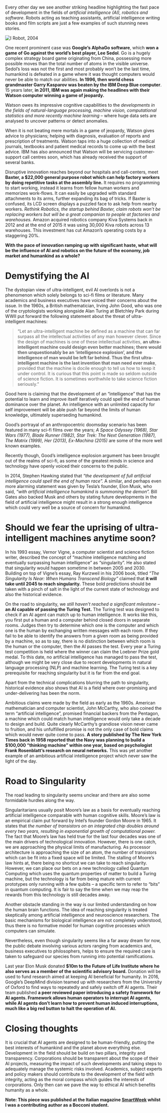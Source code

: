 Every other day we see another striking headline highlighting the fast pace of development in the fields of _artificial intelligence (AI), robotics and software_. Robots acting as teaching assistants, artificial intelligence writing books and film scripts are just a few examples of such stunning news stories.

![I Robot, 2004](http://erselaker.com/assets/images/ai.jpg "A scene from the film I Robot, 2004")

One recent prominent case was **Google’s AlphaGo software**, which **won a game of Go against the world’s best player, Lee Sedol**. Go is a hugely complex strategy board game originating from China, possessing more possible moves than the total number of atoms in the visible universe. Sedol’s loss was not the first and most probably won’t be the last time, humankind is defeated in a game where it was thought computers would never be able to match our abilities. **In 1996, then world chess grandmaster Garry Kasparov was beaten by the IBM Deep Blue computer**. 15 years later, **in 2011, IBM was again making the headlines with their Watson computer winning a game of jeopardy.**

Watson owes its impressive cognitive capabilities to the *developments in the fields of natural-language processing, machine vision, computational statistics and more recently machine learning* – where huge data sets are analysed to uncover patterns or detect anomalies.


When it is not beating mere mortals in a game of jeopardy, Watson gives advice to physicians; helping with diagnosis, evaluation of reports and prescription of treatments. Watson taps into a huge collection of medical journals, textbooks and patient medical records to come up with the best advice. IBM has also announced that Watson will be servicing customer-support call centres soon, which has already received the support of several banks.

Disruptive innovation reaches beyond our hospitals and call-centers, meet **Baxter, a $22,000 general purpose robot which can help factory workers by doing repetitive tasks at the assembly line.** It requires no programming to start working, instead it learns from fellow human workers and memorizes work-flows. It can easily be upgraded with standard attachments to its arms, further expanding its bag of tricks. If Baxter is confused, its LCD screen displays a puzzled face to ask help from nearby workers. *Rethink Robotics, the startup behind Baxter, claim robots won’t be replacing workers but will be a great companion to people at factories and warehouses.* Amazon acquired robotics company Kiva Systems back in 2012 and at the end of 2015 it was using 30,000 Kiva robots across 13 warehouses. This investment has cut Amazon’s operating costs by a staggering 20%.

**With the pace of innovation ramping up with significant haste, what will be the influence of AI and robotics on the future of the economy, job market and humankind as a whole?**

# Demystifying the AI

The dystopian view of ultra-intelligent, evil AI overlords is not a phenomenon which solely belongs to sci-fi films or literature. Many academics and business executives have voiced their concerns about the issue. In the 1960s, a British mathematician, Irving John Good, who was one of the cryptologists working alongside Alan Turing at Bletchley Park during WWII put forward the following statement about the threat of ultra-intelligent machines:

> “Let an ultra-intelligent machine be defined as a machine that can far surpass all the intellectual activities of any man however clever. Since the design of machines is one of these intellectual activities, **an ultra-intelligent machine could design even better machines; there would then unquestionably be an ‘intelligence explosion’, and the intelligence of man would be left far behind. Thus the first ultra-intelligent machine is the last invention that man need ever make**, provided that the machine is docile enough to tell us how to keep it under control. It is curious that this point is made so seldom outside of science fiction. It is sometimes worthwhile to take science fiction seriously.”

Good here is claiming that the development of an “intelligence” that has the potential to learn and improve itself iteratively could spell the end of human dominance over the planet. An intelligence with an unlimited capacity for self improvement will be able push far beyond the limits of human knowledge, ultimately superseding humankind.

Good’s portrayal of an anthropocentric doomsday scenario has been featured in many sci-fi films over the years; _A Space Odyssey (1968), Star Wars (1977), Blade Runner (1982), Star Trek: The Next Generation (1987), The Matrix (1999), Her (2013), Ex-Machina (2015)_ are some of the more well known examples.

Recently though, Good’s intelligence explosion argument has been brought out of the realms of sci-fi, as some of the greatest minds in science and technology have openly voiced their concerns to the public.

In 2014, Stephen Hawking stated that *“the development of full artificial intelligence could spell the end of human race”.* A similar, and perhaps even more alarming statement was given by Tesla’s founder, Elon Musk, who said, *“with artificial intelligence humankind is summoning the demon”.* Bill Gates also backed Musk and others by stating future developments in the field of artificial intelligence might result in a strong enough intelligence which could very well be a source of concern for humankind.

# Should we fear the uprising of ultra-intelligent machines anytime soon?

In his 1993 essay, Vernor Vigne, a computer scientist and science fiction writer, described the concept of “machine intelligence matching and eventually surpassing human intelligence” as “singularity”. He also stated that singularity would happen sometime in between 2005 and 2030. Building on top of Vigne’s essay, Ray Kurzweil in his 2006 book, titled *“The Singularity Is Near: When Humans Transcend Biology”* claimed that **it will take until 2045 to reach singularity.** These bold predictions should be taken with a pinch of salt in the light of the current state of technology and also the historical evidence.

On the road to singularity, we *still haven’t reached a significant milestone* – **an AI capable of passing the Turing Test.** The Turing test was designed to check if an AI agent can match up to human intelligence. It works like this, you first put a human and a computer behind closed doors in separate rooms. Judges then try to determine which one is the computer and which one is the human by exchanging written messages with each room. If they fail to be able to identify the answers from a given room as being provided by a machine, so as to say, there is no distinction between which room is the human or the computer, then the AI passes the test. Every year a Turing test competition is held where the winner can claim the Loebner Prize gold medal. To this date, no artificial intelligence has managed to pass the test, although we might be very close due to recent developments in natural language processing (NLP) and machine learning. The Turing test is a key prerequisite for reaching singularity but it is far from the end goal.

Apart from the technical complications blurring the path to singularity, historical evidence also shows that AI is a field where over-promising and under-delivering has been the norm.

Ambitious claims were made by the field as early as the 1960s. American mathematician and computer scientist, John McCarthy, who also coined the term “artificial intelligence”, promised financial backers from the Pentagon, a machine which could match human intelligence would only take a decade to design and build. Quite clearly McCarthy’s grandiose vision never came to fruition, and his unfulfilled promise is not the only case of bold claims which would never quite come to pass. **A story published by The New York Times back in 1958 reported that the Navy was planning to build a $100,000 “thinking machine” within one year, based on psychologist Frank Rosenblatt’s research on neural networks.** This was yet another example of an ambitious artificial intelligence project which never saw the light of the day.

# Road to Singularity

The road leading to singularity seems unclear and there are also some formidable hurdles along the way.

Singularitarians usually posit Moore’s law as a basis for eventually reaching artificial intelligence comparable with human cognitive skills. Moore’s law is an empirical claim put forward by Intel’s founder Gordon Moore in 1965. It states that *the number of transistors on an integrated chip doubles around every two years, resulting in exponential growth of computational power.* The fact that Moore’s law has held true for the last four decades was one of the main drivers of technological innovation. However, there is one catch, we are approaching the physical limits of manufacturing. As processor architecture is approaching the size of an atom, the number of transistors which can be fit into a fixed space will be limited. The stalling of Moore’s law hints at, there being no shortcut we can take to reach singularity. However, we can place our bets on a new technology called Quantum Computing which uses the quantum properties of matter to build a Turing machine, but the technology is far from being mature with current prototypes only running with a few qubits – a specific term to refer to “bits” in quantum computing. It is fair to say the time when we may reap the rewards from this technology is still decades away.

Another obstacle standing in the way is our limited understanding on how the human brain functions. The idea of reaching singularity is treated skeptically among artificial intelligence and neuroscience researchers. The basic mechanisms for biological intelligence are not completely understood, thus there is no formative model for human cognitive processes which computers can simulate.

Nevertheless, even though singularity seems like a far away dream for now, the public debate involving various actors ranging from academics and, business executives to philosophers, helps to ensure the required care is taken to safeguard our species from running into potential ramifications.

Last year Elon Musk donated **$10m to the Future of Life Institute where he also serves as a member of the scientific advisory board.** Donation will be used to fund research aimed at keeping AI beneficial for humanity. In 2016, Google’s DeepMind division teamed up with researchers from the University of Oxford to find ways to repeatedly and safely switch off AI agents. Their team published **a peer reviewed paper introducing a safety framework for AI agents. Framework allows human operators to interrupt AI agents, while AI agents don’t learn how to prevent human induced interruptions, much like a big red button to halt the operation of AI.**

# Closing thoughts
It is crucial that AI agents are designed to be human-friendly, putting the best interests of humankind and the planet above everything else. Development in the field should be build on two pillars, integrity and transparency. Corporations should be transparent about the scope of their AI projects, measuring the impact of such developments and taking steps to adequately manage the systemic risks involved. Academics, subject experts and policy makers should contribute to the development of the field with integrity, acting as the moral compass which guides the interests of corporations. Only then can we pave the way to ethical AI which benefits humanity as a whole.

**Note: This piece was published at the Italian magazine [SmartWeek](http://www.smartweek.it/artificial-intelligence-key-to-the-future-or-pandoras-box/) whilst I was a contributing author as a Bocconi student.**
